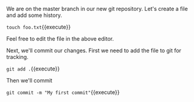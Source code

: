We are on the master branch in our new git repository. Let's create a file and add some history.

`touch foo.txt`{{execute}}

Feel free to edit the file in the above editor.

Next, we'll commit our changes. First we need to add the file to git for tracking.

`git add .`{{execute}}

Then we'll commit

`git commit -m "My first commit"`{{execute}}
